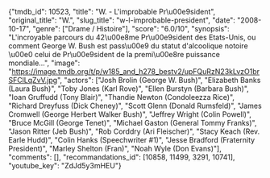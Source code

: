 {"tmdb_id": 10523, "title": "W. - L'improbable Pr\u00e9sident", "original_title": "W.", "slug_title": "w-l-improbable-president", "date": "2008-10-17", "genre": ["Drame / Histoire"], "score": "6.0/10", "synopsis": "L'incroyable parcours du 42\u00e8me Pr\u00e9sident des Etats-Unis, ou comment George W. Bush est pass\u00e9 du statut d'alcoolique notoire \u00e0 celui de Pr\u00e9sident de la premi\u00e8re puissance mondiale...", "image": "https://image.tmdb.org/t/p/w185_and_h278_bestv2/upFQuRzN23kLvzO1brSFClLqZvV.jpg", "actors": ["Josh Brolin (George W. Bush)", "Elizabeth Banks (Laura Bush)", "Toby Jones (Karl Rove)", "Ellen Burstyn (Barbara Bush)", "Ioan Gruffudd (Tony Blair)", "Thandie Newton (Condoleezza Rice)", "Richard Dreyfuss (Dick Cheney)", "Scott Glenn (Donald Rumsfeld)", "James Cromwell (George Herbert Walker Bush)", "Jeffrey Wright (Colin Powell)", "Bruce McGill (George Tenet)", "Michael Gaston (General Tommy Franks)", "Jason Ritter (Jeb Bush)", "Rob Corddry (Ari Fleischer)", "Stacy Keach (Rev. Earle Hudd)", "Colin Hanks (Speechwriter #1)", "Jesse Bradford (Fraternity President)", "Marley Shelton (Fran)", "Noah Wyle (Don Evans)"], "comments": [], "recommandations_id": [10858, 11499, 3291, 10741], "youtube_key": "ZdJd5y3mHEU"}